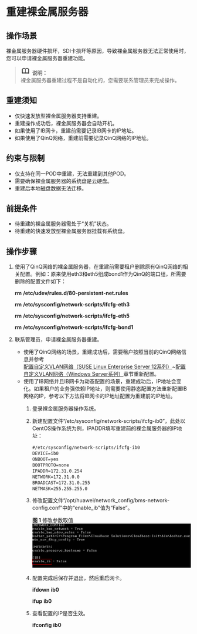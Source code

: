 # 重建裸金属服务器<a name="bms_01_0039"></a>

## 操作场景<a name="section60394636111543"></a>

裸金属服务器硬件损坏，SDI卡损坏等原因，导致裸金属服务器无法正常使用时，您可以申请裸金属服务器重建功能。

>![](public_sys-resources/icon-note.gif) **说明：**   
>裸金属服务器重建过程不是自动化的，您需要联系管理员来完成操作。  

## 重建须知<a name="section37447471165714"></a>

-   仅快速发放型裸金属服务器支持重建。
-   重建操作成功后，裸金属服务器会自动开机。
-   如果使用了IB网卡，重建前需要记录IB网卡的IP地址。
-   如果使用了QinQ网络，重建前需要记录QinQ网络的IP地址。

## 约束与限制<a name="section4500313111616"></a>

-   仅支持在同一POD中重建，无法重建到其他POD。
-   需要确保裸金属服务器的系统盘是云硬盘。
-   重建后本地磁盘数据无法迁移。

## 前提条件<a name="section2641260214160"></a>

-   待重建的裸金属服务器需处于“关机”状态。
-   待重建的快速发放型裸金属服务器挂载有系统盘。

## 操作步骤<a name="section1234316614565"></a>

1.  使用了QinQ网络的裸金属服务器，在重建前需要租户删除原有QinQ网络的相关配置。例如：原来使用eth3和eth5组成bond1作为QinQ的端口组，所需要删除的配置文件如下：

    **rm** **/etc/udev/rules.d/80-persistent-net.rules**

    **rm** **/etc/sysconfig/network-scripts/ifcfg-eth3**

    **rm** **/etc/sysconfig/network-scripts/ifcfg-eth5**

    **rm** **/etc/sysconfig/network-scripts/ifcfg-bond1**

2.  联系管理员，申请裸金属服务器重建。
    -   使用了QinQ网络的场景，重建成功后，需要租户按照当前的QinQ网络信息并参考[配置自定义VLAN网络（SUSE Linux Enterprise Server 12系列）](配置自定义VLAN网络（SUSE-Linux-Enterprise-Server-12系列）.md)\~[配置自定义VLAN网络（Windows Server系列）](配置自定义VLAN网络（Windows-Server系列）.md)章节重新配置。
    -   使用了IB网络并且IB网卡为动态配置的场景，重建成功后，IP地址会变化。如果租户的业务强依赖IP地址，则需要使用静态配置方法重新配置IB网络的IP，参考以下方法将IB网卡的IP地址配置为重建前的IP地址。
        1.  登录裸金属服务器操作系统。
        2.  新建配置文件“/etc/sysconfig/network-scripts/ifcfg-ib0”，此处以CentOS操作系统为例，IPADDR填写重建前的裸金属服务器的IP地址：

            ```
            #/etc/sysconfig/network-scripts/ifcfg-ib0
            DEVICE=ib0
            ONBOOT=yes
            BOOTPROTO=none
            IPADDR=172.31.0.254
            NETWORK=172.31.0.0
            BROADCAST=172.31.0.255
            NETMASK=255.255.255.0
            ```

        3.  修改配置文件“/opt/huawei/network\_config/bms-network-config.conf”中的“enable\_ib”值为“False”。

            **图 1**  修改参数取值<a name="fig33321881271"></a>  
            ![](figures/修改参数取值.png "修改参数取值")

        4.  配置完成后保存并退出，然后重启网卡。

            **ifdown** **ib0**

            **ifup** **ib0**

        5.  查看配置的IP是否生效。

            **ifconfig** **ib0**




